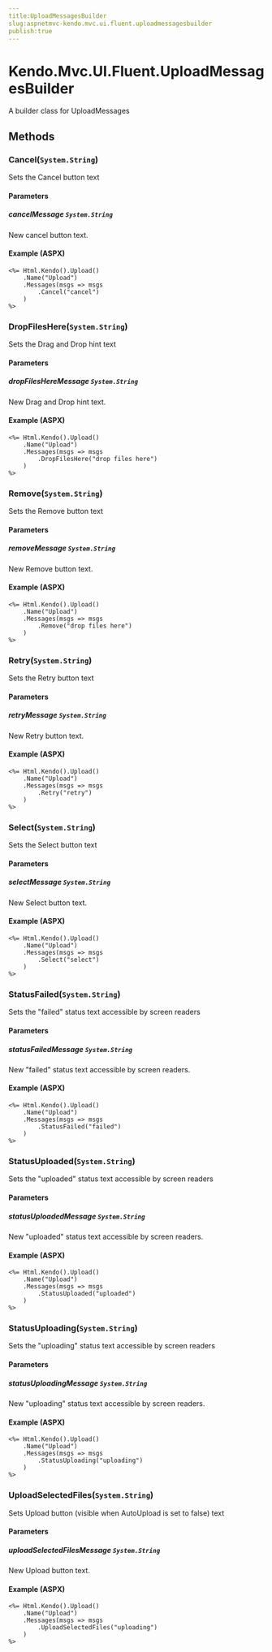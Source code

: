```yaml
---
title:UploadMessagesBuilder
slug:aspnetmvc-kendo.mvc.ui.fluent.uploadmessagesbuilder
publish:true
---
```


# Kendo.Mvc.UI.Fluent.UploadMessagesBuilder
A builder class for UploadMessages



## Methods

### Cancel(`System.String`)
Sets the Cancel button text


#### Parameters

##### cancelMessage `System.String`
New cancel button text.




#### Example (ASPX)
    <%= Html.Kendo().Upload()
        .Name("Upload")
        .Messages(msgs => msgs
            .Cancel("cancel")
        )
    %>


### DropFilesHere(`System.String`)
Sets the Drag and Drop hint text


#### Parameters

##### dropFilesHereMessage `System.String`
New Drag and Drop hint text.




#### Example (ASPX)
    <%= Html.Kendo().Upload()
        .Name("Upload")
        .Messages(msgs => msgs
            .DropFilesHere("drop files here")
        )
    %>


### Remove(`System.String`)
Sets the Remove button text


#### Parameters

##### removeMessage `System.String`
New Remove button text.




#### Example (ASPX)
    <%= Html.Kendo().Upload()
        .Name("Upload")
        .Messages(msgs => msgs
            .Remove("drop files here")
        )
    %>


### Retry(`System.String`)
Sets the Retry button text


#### Parameters

##### retryMessage `System.String`
New Retry button text.




#### Example (ASPX)
    <%= Html.Kendo().Upload()
        .Name("Upload")
        .Messages(msgs => msgs
            .Retry("retry")
        )
    %>


### Select(`System.String`)
Sets the Select button text


#### Parameters

##### selectMessage `System.String`
New Select button text.




#### Example (ASPX)
    <%= Html.Kendo().Upload()
        .Name("Upload")
        .Messages(msgs => msgs
            .Select("select")
        )
    %>


### StatusFailed(`System.String`)
Sets the "failed" status text accessible by screen readers


#### Parameters

##### statusFailedMessage `System.String`
New "failed" status text accessible by screen readers.




#### Example (ASPX)
    <%= Html.Kendo().Upload()
        .Name("Upload")
        .Messages(msgs => msgs
            .StatusFailed("failed")
        )
    %>


### StatusUploaded(`System.String`)
Sets the "uploaded" status text accessible by screen readers


#### Parameters

##### statusUploadedMessage `System.String`
New "uploaded" status text accessible by screen readers.




#### Example (ASPX)
    <%= Html.Kendo().Upload()
        .Name("Upload")
        .Messages(msgs => msgs
            .StatusUploaded("uploaded")
        )
    %>


### StatusUploading(`System.String`)
Sets the "uploading" status text accessible by screen readers


#### Parameters

##### statusUploadingMessage `System.String`
New "uploading" status text accessible by screen readers.




#### Example (ASPX)
    <%= Html.Kendo().Upload()
        .Name("Upload")
        .Messages(msgs => msgs
            .StatusUploading("uploading")
        )
    %>


### UploadSelectedFiles(`System.String`)
Sets Upload button (visible when AutoUpload is set to false) text


#### Parameters

##### uploadSelectedFilesMessage `System.String`
New Upload button text.




#### Example (ASPX)
    <%= Html.Kendo().Upload()
        .Name("Upload")
        .Messages(msgs => msgs
            .UploadSelectedFiles("uploading")
        )
    %>



